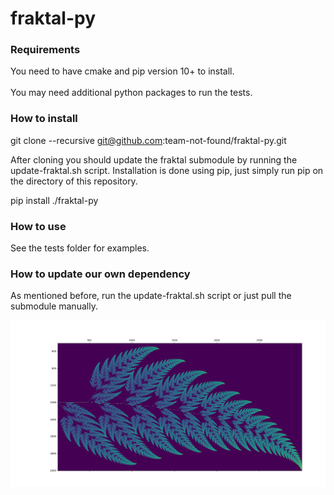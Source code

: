 # fraktal-py

### Requirements
You need to have cmake and pip version 10+ to install.<br/><br/>
You may need additional python packages to run the tests.

### How to install

  git clone --recursive git@github.com:team-not-found/fraktal-py.git

After cloning you should update the fraktal submodule by running the update-fraktal.sh script.
Installation is done using pip, just simply run pip on the directory of this repository.

  pip install ./fraktal-py

### How to use
See the tests folder for examples.

### How to update our own dependency
As mentioned before, run the update-fraktal.sh script or just pull the submodule manually.

![Alt text](fern.png?raw=true "Screenshot taken of the Fern fractal")
